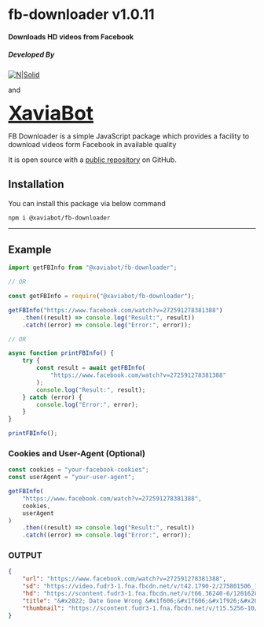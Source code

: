 # fb-downloader v1.0.11

#### Downloads HD videos from Facebook

##### Developed By

[![N|Solid](https://blog.tcmhack.in/wp-content/uploads/2019/04/cropped-tcmhack-logo.png)](https://admin.tcmhack.in)

and

<strong style="font-size: 40px">[XaviaBot](https://github.com/XaviaTeam)</strong>

FB Downloader is a simple JavaScript package which provides a facility to download videos form Facebook in available quality

It is open source with a [public repository](https://github.com/RFS-ADRENO/fb-downloader.git) on GitHub.

## Installation

You can install this package via below command

```sh
npm i @xaviabot/fb-downloader
```

<hr />

## Example

```javascript
import getFBInfo from "@xaviabot/fb-downloader";

// OR

const getFBInfo = require("@xaviabot/fb-downloader");

getFBInfo("https://www.facebook.com/watch?v=272591278381388")
    .then((result) => console.log("Result:", result))
    .catch((error) => console.log("Error:", error));

// OR

async function printFBInfo() {
    try {
        const result = await getFBInfo(
            "https://www.facebook.com/watch?v=272591278381388"
        );
        console.log("Result:", result);
    } catch (error) {
        console.log("Error:", error);
    }
}

printFBInfo();
```

### Cookies and User-Agent (Optional)

```javascript
const cookies = "your-facebook-cookies";
const userAgent = "your-user-agent";

getFBInfo(
    "https://www.facebook.com/watch?v=272591278381388",
    cookies,
    userAgent
)
    .then((result) => console.log("Result:", result))
    .catch((error) => console.log("Error:", error));
```

### OUTPUT

```json
{
    "url": "https://www.facebook.com/watch?v=272591278381388",
    "sd": "https://video.fudr3-1.fna.fbcdn.net/v/t42.1790-2/275801506_172276165130059_885167449675909210_n.mp4?_nc_cat=104&ccb=1-5&_nc_sid=985c63&efg=eyJybHIiOjMxMSwicmxhIjo1MTIsInZlbmNvZGVfdGFnIjoic3ZlX3NkIn0%3D&_nc_ohc=APPv2eMIya0AX8rCmCw&rl=311&vabr=173&_nc_ht=video.fudr3-1.fna&oh=00_AT9_UUFN4fyEEJCeNhCy6__4rLWt6mKo49KRBN4QlVyvQA&oe=625119EC",
    "hd": "https://scontent.fudr3-1.fna.fbcdn.net/v/t66.36240-6/120162803_2190017344494785_2810101870338104985_n.mp4?_nc_cat=108&ccb=1-5&_nc_sid=985c63&efg=eyJybHIiOjE1MDAsInJsYSI6MTAyNCwidmVuY29kZV90YWciOiJvZXBfaGQifQ%3D%3D&_nc_ohc=lnorxsFd2IQAX_SqjXK&rl=1500&vabr=239&_nc_ht=scontent.fudr3-1.fna&oh=00_AT85Uldp0pZ9FpbyVgfvVIyF0RgBQlrHcwEmtmKZNSERWQ&oe=6256D07D",
    "title": "&#x2022; Date Gone Wrong &#x1f606;&#x1f606;&#x1f926;&#x200d;&#x2642;&#xfe0f;",
    "thumbnail": "https://scontent.fudr3-1.fna.fbcdn.net/v/t15.5256-10/275173684_1165104900988683_8395349523361992483_n.jpg?stp=dst-jpg_p960x960&_nc_cat=101&ccb=1-5&_nc_sid=df419e&_nc_ohc=2x6n-Qlr4fsAX_q11Ey&_nc_ht=scontent.fudr3-1.fna&oh=00_AT_u8NDG6_FTGzUGFaj27LSgRcTQpNTaR_lZcNLv329dzg&oe=62559E88"
}
```

